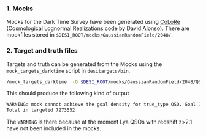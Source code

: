 ### 1. Mocks

Mocks for the Dark Time Survey have been generated using [CoLoRe](https://github.com/damonge/CoLoRe) (Cosmological Lognormal Realizations code by David Alonso). There are mockfiles stored in `$DESI_ROOT/mocks/GaussianRandomField/2048/`. 


### 2. Target and truth files

Targets and truth can be generated from the Mocks using the `mock_targets_darktime` script in `desitargets/bin`.

```bash
/mock_targets_darktime  -Q $DESI_ROOT/mocks/GaussianRandomField/2048/QSO.fits -L $DESI_ROOT/mocks/GaussianRandomField/2048/LRG.fits -E $DESI_ROOT/mocks/GaussianRandomField/2048/LRG.fits  -C $DESI_ROOT/mocks/GaussianRandomField/2048/QSO.fits
```

This should produce the following kind of output

```bash
WARNING: mock cannot achieve the goal density for true_type QSO. Goal 120.0. Mock 1e-06
Total in targetid 7273552
```

The `WARNING` is there because at the moment Lya QSOs with redshift z>2.1 have not been included in the mocks. 
